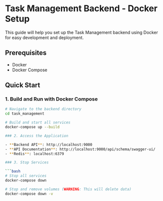 # Task Management Backend - Docker Setup

This guide will help you set up the Task Management backend using Docker for easy development and deployment.

## Prerequisites

- Docker
- Docker Compose

## Quick Start

### 1. Build and Run with Docker Compose

```bash
# Navigate to the backend directory
cd task_management

# Build and start all services
docker-compose up --build

### 2. Access the Application

- **Backend API**: http://localhost:9000
- **API Documentation**: http://localhost:9000/api/schema/swagger-ui/
- **Redis**: localhost:6379

### 3. Stop Services

```bash
# Stop all services
docker-compose down

# Stop and remove volumes (WARNING: This will delete data)
docker-compose down -v
```
